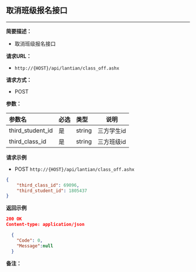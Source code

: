 ## 取消班级报名接口
--------------------
**简要描述：** 

- 取消班级报名接口

**请求URL：** 

- `http://{HOST}/api/lantian/class_off.ashx`
  
**请求方式：**

- POST

**参数：** 

|参数名|必选|类型|说明|
|:----    |:---|:----- |-----   |
|third_student_id    |是  |string |三方学生id   |
|third_class_id    |是  |string |三方班级id   |

**请求示例**

- POST `http://{HOST}/api/lantian/class_off.ashx`
``` json
{
	"third_class_id": 69096,
	"third_student_id": 1805437
}
```

**返回示例**

``` json
200 OK
Content-type: application/json

  {
    "Code": 0,
    "Message":null
  }
```

**备注：** 
